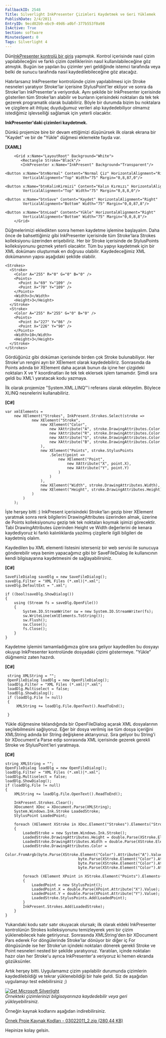 ```yaml
---
FallbackID: 2548
Title: Silverlight InkPresenter Çizimleri Kaydetmek ve Geri Yüklemek
PublishDate: 2/4/2011
EntryID: 9ecd02b9-ebc9-49d6-a0bf-377b553f0a98
IsActive: True
Section: software
MinutesSpent: 0
Tags: Silverlight 4
---
```

Dün[InkPresenter kontrolü bir
giriş](http://daron.yondem.com/tr/post/e9816163-dc3a-4765-a1a4-fd62d627bf61)
yapmıştık. Kontrol içerisinde nasıl çizim yapılabileceğini ve farklı
çizim özelliklerinin nasıl kullanılabileceğine göz atmıştık. Bugün ise
yapılan bu çizimler yeri geldiğinde istemci tarafında veya belki de
sunucu tarafında nasıl kaydedilebileceğine göz atacağız.

Hatırlarsanız InkPresenter kontrolünde çizim yapılabilmesi için Stroke
nesneleri yaratıyor Stroke'lar içerisine StylusPoint'ler ekliyor ve
sonra da Stroke'ları InkPresenter'a veriyorduk. Aynı şekilde bir
InkPresenter içerisinde gösterilen tüm Stroke'ları alabilir ve bunların
içerisindeki noktaları da tek tek gezerek programatik olarak
bulabiliriz. Böyle bir durumda bizim bu noktalara ve çizgilere ait
ihtiyaç duyduğumuz verileri alıp kaydedebiliyor olmamız istediğimiz
işlevselliği sağlamak için yeterli olacaktır.

**InkPresenter'daki çizimleri kaydetmek.**

Dünkü projemize bire bir devam ettiğimizi düşünürsek ilk olarak ekrana
bir "Kaydet" ve bir de "Yükle" düğmesi eklemekte fayda var.

**[XAML]**

``` {style="font-family: Consolas; font-size: 13; color: black; background: white;"}
    <Grid x:Name="LayoutRoot" Background="White">
       <Rectangle Stroke="Black"/>
       <InkPresenter x:Name="InkPresent" Background="Transparent"/>
       <Button x:Name="btnNormal" Content="Normal Çiz" HorizontalAlignment="Right" 
        VerticalAlignment="Top" Width="75" Margin="0,8,87,0"/>
       <Button x:Name="btnKalinKirmizi" Content="Kalın Kırmızı" HorizontalAlignment="Right" 
        VerticalAlignment="Top" Width="75" Margin="0,8,8,0"/>
       <Button x:Name="btnSave" Content="Kaydet" HorizontalAlignment="Right" 
        VerticalAlignment="Bottom" Width="75" Margin="0,0,87,8"/>
       <Button x:Name="btnLoad" Content="Yükle" HorizontalAlignment="Right" 
        VerticalAlignment="Bottom" Width="75" Margin="0,0,8,8"/>
    </Grid>
```

Düğmelerimizi ekledikten sonra hemen kaydetme işlemine başlayalım. Daha
önce de bahsettiğimiz gibi InkPresenter içerisinde tüm Stroke'lara
Strokes kolleksiyonu üzerinden erişebiliriz. Her bir Stroke içerisinde
de StylusPoints kolleksiyonunu gezmek yeterli olacaktır. Tüm bu yapıyı
kaydetmek için bir XML dokümanı oluşturmak en doğrusu olabilir.
Kaydedeceğimiz XML dokümanının yapısı aşağıdaki şekilde olabilir.

``` {style="font-family: Consolas; font-size: 13; color: black; background: white; margin-left: 40px;"}
<Strokes>
  <Stroke>
    <Color A="255" R="0" G="0" B="0" />
    <Points>
      <Point X="69" Y="109" />
      <Point X="70" Y="109" />
    </Points>
    <Width>3</Width>
    <Height>3</Height>
  </Stroke>
  <Stroke>
    <Color A="255" R="255" G="0" B="0" />
    <Points>
      <Point X="227" Y="86" />
      <Point X="226" Y="90" />
    </Points>
    <Width>10</Width>
    <Height>3</Height>
  </Stroke>
</Strokes>
```

Gördüğünüz gibi doküman içerisinde birden çok Stroke bulunabiliyor. Her
Stroke'un rengini ayrı bir XElement olarak kaydedebiliriz. Sonrasında da
Points adında bir XElement daha açarak bunun da içine her çizgideki
noktaları X ve Y koordinatları ile tek tek eklersek işlem tamamdır.
Şimdi sıra geldi bu XML'i yaratacak kodu yazmaya.

İlk olarak projemize "System.XML.LINQ"'i referans olarak ekleyelim.
Böylece XLINQ nesnelerini kullanabiliriz.

**[C\#]**

``` {style="font-family: Consolas; font-size: 13; color: black; background: white; margin-left: 40px;"}
var xmlElements =
    new XElement("Strokes", InkPresent.Strokes.Select(stroke =>
            new XElement("Stroke",
                new XElement("Color",
                    new XAttribute("A", stroke.DrawingAttributes.Color.A),
                    new XAttribute("R", stroke.DrawingAttributes.Color.R),
                    new XAttribute("G", stroke.DrawingAttributes.Color.G),
                    new XAttribute("B", stroke.DrawingAttributes.Color.B)
                ),
                new XElement("Points", stroke.StylusPoints
                    .Select(point =>
                        new XElement("Point",
                            new XAttribute("X", point.X),
                            new XAttribute("Y", point.Y)
                        )
                    )
                ),
                new XElement("Width", stroke.DrawingAttributes.Width),
                new XElement("Height", stroke.DrawingAttributes.Height)
            )
        )
    );
```

İşte herşey bitti :) InkPresent içerisindeki Stroke'ları gezip birer
XElement yaratmak sonra renk bilgilerini DrawingAttributes üzerinden
almak, üzerine de Points kolleksiyonunu gezip tek tek noktaları koymak
işimizi görecektir. Tabi DrawingAttributes üzerinden Height ve Width
değerlerini de kenara kaydediyoruz ki farklı kalınlıklarda yazılmış
çizgilerle ilgili bilgileri de kaydetmiş olalım.

Kaydedilen bu XML elementi listesini isterseniz bir web servisi ile
sunucuya gönderebilir veya benim yapacağımız gibi bir SaveFileDialog ile
kullanıcının kendi bilgisayarına kaydetmesini de sağlayabilirsiniz.

**[C\#]**

``` {style="font-family: Consolas; font-size: 13; color: black; background: white; margin-left: 40px;"}
SaveFileDialog saveDlg = new SaveFileDialog();
saveDlg.Filter = "XML Files (*.xml)|*.xml";
saveDlg.DefaultExt = ".xml";
 
if ((bool)saveDlg.ShowDialog())
{
    using (Stream fs = saveDlg.OpenFile())
    {
        System.IO.StreamWriter sw = new System.IO.StreamWriter(fs);
        sw.WriteLine(xmlElements.ToString());
        sw.Flush();
        sw.Close();
        fs.Close();
    }
}
```

Kaydetme işlemini tamamladığımıza göre sıra geliyor kaydedilen bu
dosyayı okuyup InkPresenter kontrolünde dosyadaki çizimi göstermeye.
"Yükle" düğmemiz zaten hazırdı.

**[C\#]**

``` {style="font-family: Consolas; font-size: 13; color: black; background: white;"}
 string XMLString = "";
 OpenFileDialog loadDlg = new OpenFileDialog();
 loadDlg.Filter = "XML Files (*.xml)|*.xml";
 loadDlg.Multiselect = false;
 loadDlg.ShowDialog();
 if (loadDlg.File != null)
 {
     XMLString += loadDlg.File.OpenText().ReadToEnd();
 
 }
```

Yükle düğmesine tıklandığında bir OpenFileDialog açarak XML dosyalarının
seçilebilmesini sağlıyoruz. Eğer bir dosya verilmiş ise tüm dosya
içeriğini XMLString adında bir String değişkene aktarıyoruz. Sıra
geliyor bu String'i bir XDocument'a Parse edip sonrasında XML içerisinde
gezerek gerekli Stroke ve StylusPoint'leri yaratmaya.

**[C\#]**

``` {style="font-family: Consolas; font-size: 13; color: black; background: white;"}
string XMLString = "";
OpenFileDialog loadDlg = new OpenFileDialog();
loadDlg.Filter = "XML Files (*.xml)|*.xml";
loadDlg.Multiselect = false;
loadDlg.ShowDialog();
if (loadDlg.File != null)
{
    XMLString += loadDlg.File.OpenText().ReadToEnd();
 
    InkPresent.Strokes.Clear();
    XDocument XDoc = XDocument.Parse(XMLString);
    System.Windows.Ink.Stroke LoadedStroke;
    StylusPoint LoadedPoint;
 
    foreach (XElement XStroke in XDoc.Element("Strokes").Elements("Stroke"))
    {
        LoadedStroke = new System.Windows.Ink.Stroke();
        LoadedStroke.DrawingAttributes.Height = double.Parse(XStroke.Element("Height").Value);
        LoadedStroke.DrawingAttributes.Width = double.Parse(XStroke.Element("Width").Value);
        LoadedStroke.DrawingAttributes.Color = 
        Color.FromArgb(byte.Parse(XStroke.Element("Color").Attribute("A").Value),
                                 byte.Parse(XStroke.Element("Color").Attribute("R").Value),
                                 byte.Parse(XStroke.Element("Color").Attribute("G").Value),
                                 byte.Parse(XStroke.Element("Color").Attribute("B").Value));
 
        foreach (XElement XPoint in XStroke.Element("Points").Elements("Point"))
        {
            LoadedPoint = new StylusPoint();
            LoadedPoint.X = double.Parse(XPoint.Attribute("X").Value);
            LoadedPoint.Y = double.Parse(XPoint.Attribute("Y").Value);
            LoadedStroke.StylusPoints.Add(LoadedPoint);
        }
        InkPresent.Strokes.Add(LoadedStroke);
    }
}
```

Yukarıdaki kodu satır satır okuyacak olursak; ilk olarak eldeki
InkPresenter kontrolünün Strokes kolleksiyonunu temizleyerek yeni bir
çizim yüklenebilecek hale getiriyoruz. Sonrasında XMLString'den bir
XDocument Pars ederek For döngülerinde Stroke'lar dönüyor bir diğer iç
For döngüsünde ise her Stroke'un içindeki noktaları dönerek gerekli
Stroke ve Point nesneleri nested bir şekilde yaratıyoruz. Yaratılan,
içinde noktaları hazır olan her Stroke'u ayrıca InkPresenter'a veriyoruz
ki hemen ekranda gözüksünler.

Artık herşey bitti. Uygulamamız çizim yapılabilir durumunda çizimlerin
kaydedilebildiği ve tekrar yüklenebildiği bir hale geldi. Siz de
aşağıdan uygulamayı test edebilirsiniz ;)

[![Get Microsoft
Silverlight](http://go.microsoft.com/fwlink/?LinkId=161376)](http://go.microsoft.com/fwlink/?LinkID=149156&v=4.0.50826.0)\
*Örnekteki çizimlerinizi bilgisayarınıza kaydedebilir veya geri
yükleyebilirsiniz.*

Örneğin kaynak kodlarını aşağıdan indirebilirsiniz.

[Örnek Proje Kaynak Kodları - 03022011\_2.zip (280,44
KB)](http://cdn.daron.yondem.com/assets/2548/03022011_2.zip)

Hepinize kolay gelsin.



